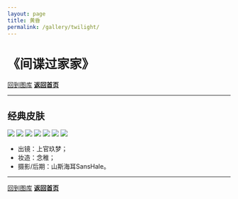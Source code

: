 ```yaml
---
layout: page
title: 黄昏
permalink: /gallery/twilight/
---
```


<haed>
    <link rel="stylesheet" href="https://www.jumern.com/css/gallery.css">
</haed>


# 《间谍过家家》

[回到图库](../)
[**返回首页**](https://www.jumern.com/)

---

## 经典皮肤

<div class="horizontal">
    <img src="https://image.jumern.com/cosplay/twilight-001.jpg" />
    <img src="https://image.jumern.com/cosplay/twilight-002.jpg" />
    <img src="https://image.jumern.com/cosplay/twilight-003.jpg" />
    <img src="https://image.jumern.com/cosplay/twilight-004.jpg" />
    <img src="https://image.jumern.com/cosplay/twilight-005.jpg" />
    <img src="https://image.jumern.com/cosplay/twilight-006.jpg" />
    <img src="https://image.jumern.com/cosplay/twilight-007.jpg" />
</div>

- 出镜：上官玖梦；
- 妆造：念稚；
- 摄影/后期：山斯海耳SansHale。

---

[回到图库](../)
[**返回首页**](https://www.jumern.com/)